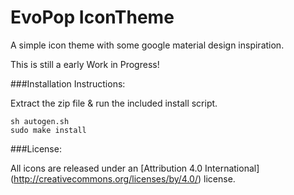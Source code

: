# EvoPop IconTheme

A simple icon theme with some google material design inspiration.

This is still a early Work in Progress!

###Installation Instructions:

Extract the zip file & run the included install script.

    sh autogen.sh
    sudo make install
    
###License:

All icons are released under an [Attribution 4.0 International] (http://creativecommons.org/licenses/by/4.0/) license.
